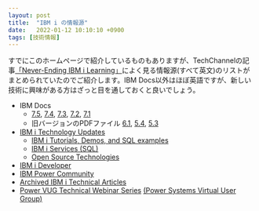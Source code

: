 ```yaml
---
layout: post
title:  "IBM i の情報源"
date:   2022-01-12 10:10:10 +0900
tags: [技術情報]
---
```

すでにこのホームページで紹介しているものもありますが、TechChannelの記事[「Never-Ending IBM i Learning」](https://techchannel.com/Trends/01/2022/never-ending-ibm-i-learning)によく見る情報源(すべて英文)のリストがまとめられていたのでご紹介します。IBM Docs以外はほぼ英語ですが、新しい技術に興味がある方はざっと目を通しておくと良いでしょう。

* IBM Docs 
  * [7.5](https://www.ibm.com/docs/en/i/7.5), [7.4](https://www.ibm.com/docs/en/i/7.4), [7.3](https://www.ibm.com/docs/en/i/7.3), [7.2](https://www.ibm.com/docs/en/i/7.2), [7.1](https://www.ibm.com/docs/en/i/7.1)
  * 旧バージョンのPDFファイル [6.1](https://www.ibm.com/docs/en/i/6.1?topic=end-service-documentation), [5.4](https://www.ibm.com/docs/en/i/5.4?topic=end-service-documentation), [5.3](https://www.ibm.com/docs/en/i/5.3?topic=end-service-documentation)
* [IBM i Technology Updates](https://www.ibm.com/support/pages/ibm-i-technology-updates)
  * [IBM i Tutorials, Demos, and SQL examples](https://www.ibm.com/support/pages/ibm-i-tutorials-demos-and-sql-examples-0)
  * [IBM i Services (SQL)](https://www.ibm.com/support/pages/node/1119123)
  * [Open Source Technologies](https://www.ibm.com/support/pages/node/1128513)
* [IBM i Developer](https://developer.ibm.com/components/ibm-i/)
* [IBM Power Community](https://community.ibm.com/community/user/power/home)
* [Archived IBM i Technical Articles](https://www.ibm.com/support/pages/node/6449260)
* [Power VUG Technical Webinar Series](https://www.ibm.com/support/pages/node/1110195#Past%20Session%20Replays) [(Power Systems Virtual User Group)](https://www.ibm.com/support/pages/power-systems-virtual-user-group)
